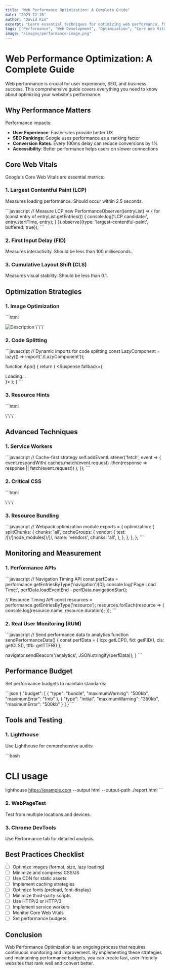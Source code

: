 ```yaml
---
title: "Web Performance Optimization: A Complete Guide"
date: "2023-12-15"
author: "David Kim"
excerpt: "Learn essential techniques for optimizing web performance, from Core Web Vitals to advanced optimization strategies."
tags: ["Performance", "Web Development", "Optimization", "Core Web Vitals"]
image: "/images/performance-image.png"
---
```


# Web Performance Optimization: A Complete Guide

Web performance is crucial for user experience, SEO, and business success. This comprehensive guide covers everything you need to know about optimizing your website's performance.

## Why Performance Matters

Performance impacts:

- **User Experience**: Faster sites provide better UX
- **SEO Rankings**: Google uses performance as a ranking factor
- **Conversion Rates**: Every 100ms delay can reduce conversions by 1%
- **Accessibility**: Better performance helps users on slower connections

## Core Web Vitals

Google's Core Web Vitals are essential metrics:

### 1. Largest Contentful Paint (LCP)
Measures loading performance. Should occur within 2.5 seconds.

\`\`\`javascript
// Measure LCP
new PerformanceObserver((entryList) => {
  for (const entry of entryList.getEntries()) {
    console.log('LCP candidate:', entry.startTime, entry);
  }
}).observe({type: 'largest-contentful-paint', buffered: true});
\`\`\`

### 2. First Input Delay (FID)
Measures interactivity. Should be less than 100 milliseconds.

### 3. Cumulative Layout Shift (CLS)
Measures visual stability. Should be less than 0.1.

## Optimization Strategies

### 1. Image Optimization

\`\`\`html
<!-- Use modern formats -->
<picture>
  <source srcset="image.webp" type="image/webp">
  <source srcset="image.avif" type="image/avif">
  <img src="image.jpg" alt="Description" loading="lazy">
</picture>
\`\`\`

### 2. Code Splitting

\`\`\`javascript
// Dynamic imports for code splitting
const LazyComponent = lazy(() => import('./LazyComponent'));

function App() {
  return (
    <Suspense fallback={<div>Loading...</div>}>
      <LazyComponent />
    </Suspense>
  );
}
\`\`\`

### 3. Resource Hints

\`\`\`html
<!-- Preload critical resources -->
<link rel="preload" href="/critical.css" as="style">
<link rel="preload" href="/hero-image.jpg" as="image">

<!-- Prefetch future resources -->
<link rel="prefetch" href="/next-page.js">
\`\`\`

## Advanced Techniques

### 1. Service Workers

\`\`\`javascript
// Cache-first strategy
self.addEventListener('fetch', event => {
  event.respondWith(
    caches.match(event.request)
      .then(response => response || fetch(event.request))
  );
});
\`\`\`

### 2. Critical CSS

\`\`\`html
<style>
  /* Inline critical CSS */
  .hero { display: flex; align-items: center; }
</style>
<link rel="preload" href="/non-critical.css" as="style" onload="this.onload=null;this.rel='stylesheet'">
\`\`\`

### 3. Resource Bundling

\`\`\`javascript
// Webpack optimization
module.exports = {
  optimization: {
    splitChunks: {
      chunks: 'all',
      cacheGroups: {
        vendor: {
          test: /[\\/]node_modules[\\/]/,
          name: 'vendors',
          chunks: 'all',
        },
      },
    },
  },
};
\`\`\`

## Monitoring and Measurement

### 1. Performance APIs

\`\`\`javascript
// Navigation Timing API
const perfData = performance.getEntriesByType('navigation')[0];
console.log('Page Load Time:', perfData.loadEventEnd - perfData.navigationStart);

// Resource Timing API
const resources = performance.getEntriesByType('resource');
resources.forEach(resource => {
  console.log(resource.name, resource.duration);
});
\`\`\`

### 2. Real User Monitoring (RUM)

\`\`\`javascript
// Send performance data to analytics
function sendPerformanceData() {
  const perfData = {
    lcp: getLCP(),
    fid: getFID(),
    cls: getCLS(),
    ttfb: getTTFB()
  };
  
  navigator.sendBeacon('/analytics', JSON.stringify(perfData));
}
\`\`\`

## Performance Budget

Set performance budgets to maintain standards:

\`\`\`json
{
  "budget": [
    {
      "type": "bundle",
      "maximumWarning": "500kb",
      "maximumError": "1mb"
    },
    {
      "type": "initial",
      "maximumWarning": "350kb",
      "maximumError": "500kb"
    }
  ]
}
\`\`\`

## Tools and Testing

### 1. Lighthouse
Use Lighthouse for comprehensive audits:

\`\`\`bash
# CLI usage
lighthouse https://example.com --output html --output-path ./report.html
\`\`\`

### 2. WebPageTest
Test from multiple locations and devices.

### 3. Chrome DevTools
Use Performance tab for detailed analysis.

## Best Practices Checklist

- [ ] Optimize images (format, size, lazy loading)
- [ ] Minimize and compress CSS/JS
- [ ] Use CDN for static assets
- [ ] Implement caching strategies
- [ ] Optimize fonts (preload, font-display)
- [ ] Minimize third-party scripts
- [ ] Use HTTP/2 or HTTP/3
- [ ] Implement service workers
- [ ] Monitor Core Web Vitals
- [ ] Set performance budgets

## Conclusion

Web Performance Optimization is an ongoing process that requires continuous monitoring and improvement. By implementing these strategies and maintaining performance budgets, you can create fast, user-friendly websites that rank well and convert better.

